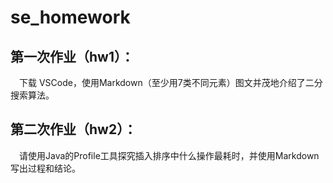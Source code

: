 # se_homework
## 第一次作业（hw1）：   
&ensp;&ensp;下载 VSCode，使用Markdown（至少用7类不同元素）图文并茂地介绍了二分搜索算法。
    
## 第二次作业（hw2）：
&ensp;&ensp;请使用Java的Profile工具探究插入排序中什么操作最耗时，并使用Markdown写出过程和结论。
